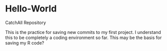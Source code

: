 # Hello-World
CatchAll Repository

This is the practice for saving new commits to my first project.
I understand this to be completely a coding environment so far.  This may be the basis for saving my R code?
